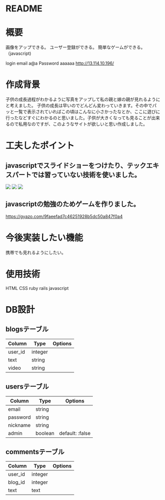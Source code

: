 # README


# 概要
画像をアップできる。
ユーザー登録ができる。
簡単なゲームができる。（javascript)

login
email a@a
Password aaaaaa
http://13.114.10.196/


# 作成背景
子供の成長過程がわかるように写真をアップして私の親と嫁の親が見れるようにと考えました。
子供の成長は早いのでどんどん変わっていきます。その中でパッと一覧で表示されていればこの頃はこんなに小さかったなとか、ここに遊びに行ったなどすぐにわかるのと思いました。子供が大きくなっても見ることが出来るので私用なのですが、このようなサイトが欲しいと思い作成しました。

# 工夫したポイント
## javascriptでスライドショーをつけたり、テックエキスパートでは習っていない技術を使いました。
<img src="assets/gazou1.png"> <img src="assets/gazou2.png"> <img src="assets/gazou3.png">
## javascriptの勉強のためゲームを作りました。
https://gyazo.com/9faeefad7c46251928b5dc50a847f0a4


# 今後実装したい機能
携帯でも見れるようにしたい。

# 使用技術
HTML CSS ruby rails javascript

# DB設計

## blogsテーブル
|Column|Type|Options|
|------|----|-------|
|user_id|integer|
|text|string|
|video|string||

## usersテーブル
|Column|Type|Options|
|------|----|-------|
|email|string|
|password|string|
|nickname|string|
|admin|boolean|default: :false|

## commentsテーブル
|Column|Type|Options|
|------|----|-------|
|user_id|integer|
|blog_id|integer|
|text|text|




